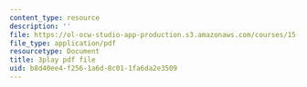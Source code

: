 ```yaml
---
content_type: resource
description: ''
file: https://ol-ocw-studio-app-production.s3.amazonaws.com/courses/15-071-the-analytics-edge-spring-2017/b8d40ee4f2561a6d8c011fa6da2e3509_X_reyHNRYws.pdf
file_type: application/pdf
resourcetype: Document
title: 3play pdf file
uid: b8d40ee4-f256-1a6d-8c01-1fa6da2e3509
---
```

